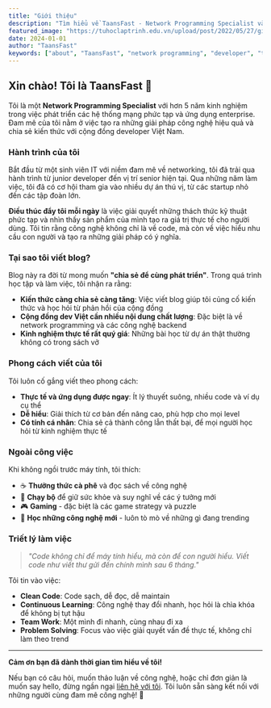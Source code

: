 ```yaml
---
title: "Giới thiệu"
description: "Tìm hiểu về TaansFast - Network Programming Specialist và sứ mệnh chia sẻ kiến thức công nghệ"
featured_image: "https://tuhoclaptrinh.edu.vn/upload/post/2022/05/27/gioi-thieu-ve-lap-trinh-mang-20220527115308-725136.png"
date: 2024-01-01
author: "TaansFast"
keywords: ["about", "TaansFast", "network programming", "developer", "tech blogger"]
---
```


## Xin chào! Tôi là TaansFast 👋

Tôi là một **Network Programming Specialist** với hơn 5 năm kinh nghiệm trong việc phát triển các hệ thống mạng phức tạp và ứng dụng enterprise. Đam mê của tôi nằm ở việc tạo ra những giải pháp công nghệ hiệu quả và chia sẻ kiến thức với cộng đồng developer Việt Nam.

### Hành trình của tôi

Bắt đầu từ một sinh viên IT với niềm đam mê về networking, tôi đã trải qua hành trình từ junior developer đến vị trí senior hiện tại. Qua những năm làm việc, tôi đã có cơ hội tham gia vào nhiều dự án thú vị, từ các startup nhỏ đến các tập đoàn lớn.

**Điều thúc đẩy tôi mỗi ngày** là việc giải quyết những thách thức kỹ thuật phức tạp và nhìn thấy sản phẩm của mình tạo ra giá trị thực tế cho người dùng. Tôi tin rằng công nghệ không chỉ là về code, mà còn về việc hiểu nhu cầu con người và tạo ra những giải pháp có ý nghĩa.

### Tại sao tôi viết blog?

Blog này ra đời từ mong muốn **"chia sẻ để cùng phát triển"**. Trong quá trình học tập và làm việc, tôi nhận ra rằng:

- **Kiến thức càng chia sẻ càng tăng**: Việc viết blog giúp tôi củng cố kiến thức và học hỏi từ phản hồi của cộng đồng
- **Cộng đồng dev Việt cần nhiều nội dung chất lượng**: Đặc biệt là về network programming và các công nghệ backend
- **Kinh nghiệm thực tế rất quý giá**: Những bài học từ dự án thật thường không có trong sách vở

### Phong cách viết của tôi

Tôi luôn cố gắng viết theo phong cách:
- **Thực tế và ứng dụng được ngay**: Ít lý thuyết suông, nhiều code và ví dụ cụ thể
- **Dễ hiểu**: Giải thích từ cơ bản đến nâng cao, phù hợp cho mọi level
- **Có tính cá nhân**: Chia sẻ cả thành công lẫn thất bại, để mọi người học hỏi từ kinh nghiệm thực tế

### Ngoài công việc

Khi không ngồi trước máy tính, tôi thích:
- ☕ **Thưởng thức cà phê** và đọc sách về công nghệ
- 🏃 **Chạy bộ** để giữ sức khỏe và suy nghĩ về các ý tưởng mới
- 🎮 **Gaming** - đặc biệt là các game strategy và puzzle
- 🌱 **Học những công nghệ mới** - luôn tò mò về những gì đang trending

### Triết lý làm việc

> *"Code không chỉ để máy tính hiểu, mà còn để con người hiểu. Viết code như viết thư gửi đến chính mình sau 6 tháng."*

Tôi tin vào việc:
- **Clean Code**: Code sạch, dễ đọc, dễ maintain
- **Continuous Learning**: Công nghệ thay đổi nhanh, học hỏi là chìa khóa để không bị tụt hậu
- **Team Work**: Một mình đi nhanh, cùng nhau đi xa
- **Problem Solving**: Focus vào việc giải quyết vấn đề thực tế, không chỉ làm theo trend

---

**Cảm ơn bạn đã dành thời gian tìm hiểu về tôi!** 

Nếu bạn có câu hỏi, muốn thảo luận về công nghệ, hoặc chỉ đơn giản là muốn say hello, đừng ngần ngại [liên hệ với tôi](/contact/). Tôi luôn sẵn sàng kết nối với những người cùng đam mê công nghệ! 🚀
